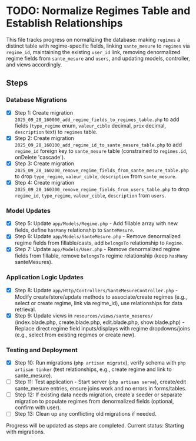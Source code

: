 # TODO: Normalize Regimes Table and Establish Relationships

This file tracks progress on normalizing the database: making `regimes` a distinct table with regime-specific fields, linking `sante_mesure` to `regimes` via `regime_id`, maintaining the existing `user_id` link, removing denormalized regime fields from `sante_mesure` and `users`, and updating models, controller, and views accordingly.

## Steps

### Database Migrations
- [x] Step 1: Create migration `2025_09_28_160000_add_regime_fields_to_regimes_table.php` to add fields (`type_regime` enum, `valeur_cible` decimal, `prix` decimal, `description` text) to `regimes` table.
- [x] Step 2: Create migration `2025_09_28_160100_add_regime_id_to_sante_mesure_table.php` to add `regime_id` foreign key to `sante_mesure` table (constrained to `regimes.id`, onDelete 'cascade').
- [x] Step 3: Create migration `2025_09_28_160200_remove_regime_fields_from_sante_mesure_table.php` to drop `type_regime`, `valeur_cible`, `description` from `sante_mesure`.
- [x] Step 4: Create migration `2025_09_28_160300_remove_regime_fields_from_users_table.php` to drop `regime_id`, `type_regime`, `valeur_cible`, `description` from `users`.

### Model Updates
- [x] Step 5: Update `app/Models/Regime.php` - Add fillable array with new fields, define `hasMany` relationship to `SanteMesure`.
- [x] Step 6: Update `app/Models/SanteMesure.php` - Remove denormalized regime fields from fillable/casts, add `belongsTo` relationship to `Regime`.
- [x] Step 7: Update `app/Models/User.php` - Remove denormalized regime fields from fillable, remove `belongsTo` regime relationship (keep `hasMany` santeMesures).

### Application Logic Updates
- [x] Step 8: Update `app/Http/Controllers/SanteMesureController.php` - Modify create/store/update methods to associate/create regimes (e.g., select or create regime, link via regime_id), use relationships for data retrieval.
- [x] Step 9: Update views in `resources/views/sante_mesures/` (index.blade.php, create.blade.php, edit.blade.php, show.blade.php) - Replace direct regime field inputs/displays with regime dropdowns/joins (e.g., select from existing regimes or create new).

### Testing and Deployment
- [x] Step 10: Run migrations (`php artisan migrate`), verify schema with `php artisan tinker` (test relationships, e.g., create regime and link to sante_mesure).
- [ ] Step 11: Test application - Start server (`php artisan serve`), create/edit sante_mesure entries, ensure joins work and no errors in forms/tables.
- [ ] Step 12: If existing data needs migration, create a seeder or separate migration to populate regimes from denormalized fields (optional, confirm with user).
- [ ] Step 13: Clean up any conflicting old migrations if needed.

Progress will be updated as steps are completed. Current status: Starting with migrations.

